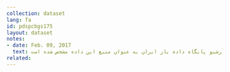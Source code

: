 ```yaml
---
collection: dataset
lang: fa
id: pdspcbgs175
layout: dataset
notes: 
- date: Feb. 09, 2017
  text: به دلیل موجود نبودن لینک داده در زمان انتشار، آرشیو پایگاه داده باز ایران به عنوان منبع این داده مشخص شده است. <br/><br/> توضیح برای ستون "پرداختها – بودجه عمومی – هزینه – حقوق و مزایای مستمر" <br/> ستون حقوق و مزايای مستمر شامل حقوق و مزايای مستمر اعم از حقوق، انواع فوق العاده‌های مستمر، حق عائله‌مندی و اولاد، پاداش پايان سال (عيدی) شاغلين و كسور بازنشستگی و حق بيمه و حق درمان سهم دولت (كارفرما) مربوط به كاركنان رسمی و پيمانی است و تغيير دراعتبار هر استان منوط به پيشنهاد استاندار و تاييد معاونت برنامه ريزی و نظارت راهبردی است.<br/> اعتبارات مندرج در اين جدول، در قالب موارد و اولويت‌های تعيينی توسط معاونت برنامه ريزی و نظارت راهبردی رئيس جمهور قابل اجراست.
related:
---
```

